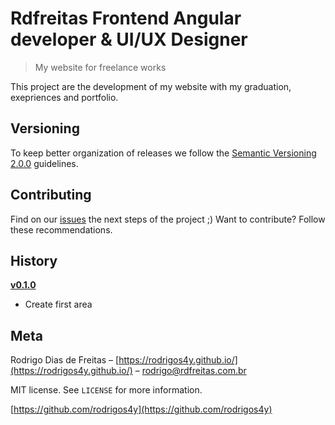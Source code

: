 # Rdfreitas Frontend Angular developer & UI/UX Designer
> My website for freelance works

This project are the development of my website with my graduation, exepriences and portfolio.

## Versioning
To keep better organization of releases we follow the [Semantic Versioning 2.0.0](https://semver.org/) guidelines.

## Contributing
Find on our [issues](https://github.com/rodrigo-d-freitas/rdfreitas/issues) the next steps of the project ;)
Want to contribute? Follow these recommendations.

## History

**[v0.1.0](https://github.com/rodrigo-d-freitas/releases/tag/v.0.1.0)**
- Create first area

## Meta

Rodrigo Dias de Freitas – [https://rodrigos4y.github.io/](https://rodrigos4y.github.io/) – rodrigo@rdfreitas.com.br

MIT license. See `LICENSE` for more information.

[https://github.com/rodrigos4y](https://github.com/rodrigos4y)